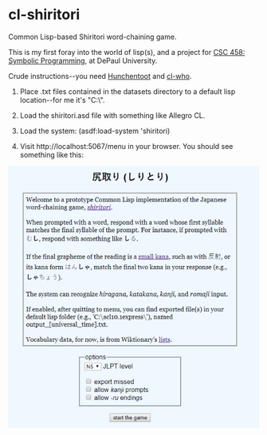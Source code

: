 # cl-shiritori
Common Lisp-based Shiritori word-chaining game.

This is my first foray into the world of lisp(s), and a project for [CSC 458: Symbolic Programming](http://reed.cs.depaul.edu/peterh/class/csc458/), at DePaul University.

Crude instructions--you need [Hunchentoot](https://edicl.github.io/hunchentoot/) and [cl-who](https://common-lisp.net/~loliveira/ediware/cl-who/doc/).

1. Place .txt files contained in the datasets directory to a default lisp location--for me it's "C:\\". 

2. Load the shiritori.asd file with something like Allegro CL.

3. Load the system: (asdf:load-system 'shiritori)

4. Visit http://localhost:5067/menu in your browser. You should see something like this:

<p align="center"><img src="https://github.com/erikmcguire/cl-shiritori/blob/master/img/cls%20menu%20ss.png"></p>

